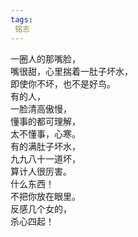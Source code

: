 ```yaml
---
tags:
 铭志
---
```

一圈人的那嘴脸，  
嘴很甜，心里揣着一肚子坏水，  
即使你不坏，也不是好鸟。  
有的人，  
一脸清高傲慢，  
懂事的都可理解，  
太不懂事，心寒。  
有的满肚子坏水，  
九九八十一道坏，  
算计人很厉害。  
什么东西！  
不把你放在眼里。  
反感几个女的，  
杀心四起！
